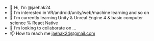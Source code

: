 - 👋 Hi, I’m @jaehak24
- 👀 I’m interested in VR/android/unity/web/machine learning and so on
- 🌱 I’m currently learning Unity & Unreal Engine 4 & basic computer science % React Native
- 💞️ I’m looking to collaborate on ...
- 📫 How to reach me jaehak24@gmail.com

<!---
jaehak24/jaehak24 is a ✨ special ✨ repository because its `README.md` (this file) appears on your GitHub profile.
You can click the Preview link to take a look at your changes.
--->
